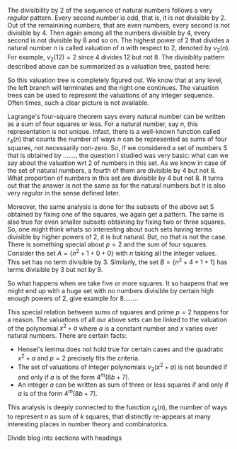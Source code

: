 The divisibility by 2 of the sequence of natural numbers follows a very *regular* pattern. Every second number is odd, 
that is, it is not divisible by 2. Out of the remainining numbers, that are even numbers, every second is not divisible by 4. 
Then again among all the numbers divisible by 4, every second is not divisible by 8 and so on. The highest power of 2 that divides a natural number $n$ is called valuation of $n$ with respect to 2, denoted by $\nu_2(n)$. For example, $\nu_2(12)=2$ since $4$ divides $12$ but not $8$. The divisiblity pattern described above can be summarized as a valuation tree, pasted here:

So this valuation tree is completely figured out. We know that at any level, the left branch will terminates and the right 
one continues. The valuation trees can be used to represent the valuations of any integer sequence. Often times, such a clear picture is not available.

Lagrange's four-square theorem says every natural number can be written as a sum of four squares or less. For a natural number, say $n$, this representation is not unique. Infact, there is a well-known function called $r_4(n)$ that counts the number of ways $n$ can be represented as sums of four squares, not necessarily non-zero. So, if we considered a set of numbers S that is obtained by ......., the question I studied was very basic: what can we say about the valuation wrt $2$ of numbers in this set. As we know in case of the set of natural numbers, a fourth of them are divisible by $4$ but not $8$. What proportion of numbers in this set are divisible by $4$ but not $8$. It turns out that the answer is not the same as for the natural numbers but it is also very *regular* in the sense defined later. 

Moreover, the same analysis is done for the subsets of the above set S obtained by fixing one of the squares, we again get a pattern. The same is also true for even smaller subsets obtaining by fixing two or three squares. 
So, one might think whats so interesting about such sets having terms divisible by higher powers of $2$, it is but natural. But, no that is not the case. There is something special about $p=2$ and the sum of four squares. Consider the set $A = \{ n^2 + 1 + 0 + 0\}$ with $n$ taking all the integer values. This set has no term divisible by 3. Similarly, the set $B = \{ n^2 + 4 + 1 + 1\}$ has terms divisible by $3$ but not by $9$.

So what happens when we take five or more squares. It so haapens that we might end up with a huge set with no numbers divisible by certain high enough powers of 2, give example for $8$........


This special relation between sums of squares and prime $p=2$ happens for a reason. The valuations of all our above sets can be linked to the valuation of the polynomial $x^2+a$ where $a$ is a constant number and $x$ varies over natural numbers. There are certain facts:
* Hensel's lemma does not hold true for certain cases and the quadratic $x^2+a$ and $p=2$ precisely fits the criteria.
* The set of valuations of integer polynomials $\nu_2(x^2+a)$ is not bounded if and only if $a$ is of the form $4^m(8b+7)$.
* An integer $a$ can be written as sum of three or less squares if and only if $a$ is of the form $4^m(8b+7)$.


This analysis is deeply connected to the function $r_k(n)$, the number of ways to represent $n$ as sum of $k$ squares, that distinctly re-appears at many interesting places in number theory and combinatorics.


Divide blog into sections with headings
